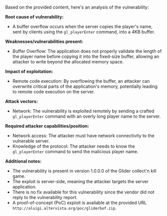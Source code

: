 Based on the provided content, here's an analysis of the vulnerability:

**Root cause of vulnerability:**
- A buffer overflow occurs when the server copies the player's name, sent by clients using the `gl_playerEnter` command, into a 4KB buffer.

**Weaknesses/vulnerabilities present:**
- Buffer Overflow: The application does not properly validate the length of the player name before copying it into the fixed-size buffer, allowing an attacker to write beyond the allocated memory space.

**Impact of exploitation:**
- Remote code execution: By overflowing the buffer, an attacker can overwrite critical parts of the application's memory, potentially leading to remote code execution on the server.

**Attack vectors:**
- Network: The vulnerability is exploited remotely by sending a crafted `gl_playerEnter` command with an overly long player name to the server.

**Required attacker capabilities/position:**
- Network access: The attacker must have network connectivity to the vulnerable server.
- Knowledge of the protocol: The attacker needs to know the `gl_playerEnter` command to send the malicious player name.

**Additional notes:**
- The vulnerability is present in version 1.0.0.0 of the Glider collect'n kill game.
- The exploit is server-side, meaning the attacker targets the server application.
- There is no fix available for this vulnerability since the vendor did not reply to the vulnerability report.
- A proof-of-concept (PoC) exploit is available at the provided URL `http://aluigi.altervista.org/poc/gliderbof.zip`.
